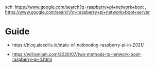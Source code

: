 sch: https://www.google.com/search?q=raspberry+pi+network+boot , https://www.google.com/search?q=raspberry+pi+network+boot+server

# Guide
- https://blog.alexellis.io/state-of-netbooting-raspberry-pi-in-2021/

- https://williamlam.com/2020/07/two-methods-to-network-boot-raspberry-pi-4.html
